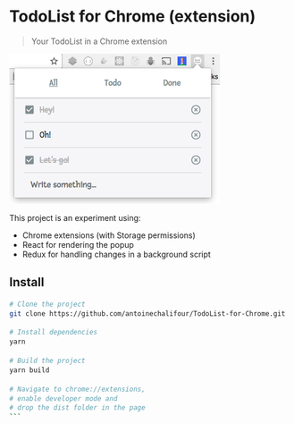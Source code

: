 # TodoList for Chrome (extension)

> Your TodoList in a Chrome extension

![Screenshot](./art/Screenshot.png)

This project is an experiment using:

* Chrome extensions (with Storage permissions)
* React for rendering the popup
* Redux for handling changes in a background script

## Install

````sh
# Clone the project
git clone https://github.com/antoinechalifour/TodoList-for-Chrome.git

# Install dependencies
yarn

# Build the project
yarn build

# Navigate to chrome://extensions,
# enable developer mode and
# drop the dist folder in the page
```
